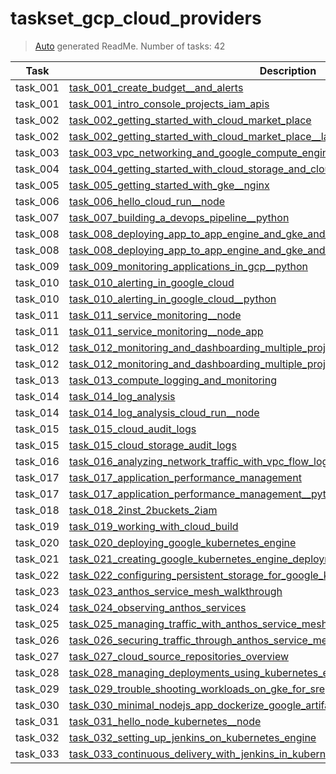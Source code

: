 # taskset_gcp_cloud_providers

> [Auto](https://github.com/codeaprendiz/learn_fullstack/blob/main/home/php/intermediate/taskset_intermediate_php/task_004_createGlobalMarkdownTable/generate-readme.php) generated ReadMe. Number of tasks: 42

| Task     | Description                                                                                                                                                                                                |
|----------|------------------------------------------------------------------------------------------------------------------------------------------------------------------------------------------------------------|
| task_001 | [task_001_create_budget__and_alerts](taskset_gcp_cloud_providers/task_001_create_budget__and_alerts)                                                                                                       |
| task_001 | [task_001_intro_console_projects_iam_apis](taskset_gcp_cloud_providers/task_001_intro_console_projects_iam_apis)                                                                                           |
| task_002 | [task_002_getting_started_with_cloud_market_place](taskset_gcp_cloud_providers/task_002_getting_started_with_cloud_market_place)                                                                           |
| task_002 | [task_002_getting_started_with_cloud_market_place__lamp_stack](taskset_gcp_cloud_providers/task_002_getting_started_with_cloud_market_place__lamp_stack)                                                   |
| task_003 | [task_003_vpc_networking_and_google_compute_engine](taskset_gcp_cloud_providers/task_003_vpc_networking_and_google_compute_engine)                                                                         |
| task_004 | [task_004_getting_started_with_cloud_storage_and_cloud_sql__php](taskset_gcp_cloud_providers/task_004_getting_started_with_cloud_storage_and_cloud_sql__php)                                               |
| task_005 | [task_005_getting_started_with_gke__nginx](taskset_gcp_cloud_providers/task_005_getting_started_with_gke__nginx)                                                                                           |
| task_006 | [task_006_hello_cloud_run__node](taskset_gcp_cloud_providers/task_006_hello_cloud_run__node)                                                                                                               |
| task_007 | [task_007_building_a_devops_pipeline__python](taskset_gcp_cloud_providers/task_007_building_a_devops_pipeline__python)                                                                                     |
| task_008 | [task_008_deploying_app_to_app_engine_and_gke_and_cloudrun](taskset_gcp_cloud_providers/task_008_deploying_app_to_app_engine_and_gke_and_cloudrun)                                                         |
| task_008 | [task_008_deploying_app_to_app_engine_and_gke_and_cloudrun__python](taskset_gcp_cloud_providers/task_008_deploying_app_to_app_engine_and_gke_and_cloudrun__python)                                         |
| task_009 | [task_009_monitoring_applications_in_gcp__python](taskset_gcp_cloud_providers/task_009_monitoring_applications_in_gcp__python)                                                                             |
| task_010 | [task_010_alerting_in_google_cloud](taskset_gcp_cloud_providers/task_010_alerting_in_google_cloud)                                                                                                         |
| task_010 | [task_010_alerting_in_google_cloud__python](taskset_gcp_cloud_providers/task_010_alerting_in_google_cloud__python)                                                                                         |
| task_011 | [task_011_service_monitoring__node](taskset_gcp_cloud_providers/task_011_service_monitoring__node)                                                                                                         |
| task_011 | [task_011_service_monitoring__node_app](taskset_gcp_cloud_providers/task_011_service_monitoring__node_app)                                                                                                 |
| task_012 | [task_012_monitoring_and_dashboarding_multiple_projects_from_a_single_workspace](taskset_gcp_cloud_providers/task_012_monitoring_and_dashboarding_multiple_projects_from_a_single_workspace)               |
| task_012 | [task_012_monitoring_and_dashboarding_multiple_projects_from_a_single_workspace__nginx](taskset_gcp_cloud_providers/task_012_monitoring_and_dashboarding_multiple_projects_from_a_single_workspace__nginx) |
| task_013 | [task_013_compute_logging_and_monitoring](taskset_gcp_cloud_providers/task_013_compute_logging_and_monitoring)                                                                                             |
| task_014 | [task_014_log_analysis](taskset_gcp_cloud_providers/task_014_log_analysis)                                                                                                                                 |
| task_014 | [task_014_log_analysis_cloud_run__node](taskset_gcp_cloud_providers/task_014_log_analysis_cloud_run__node)                                                                                                 |
| task_015 | [task_015_cloud_audit_logs](taskset_gcp_cloud_providers/task_015_cloud_audit_logs)                                                                                                                         |
| task_015 | [task_015_cloud_storage_audit_logs](taskset_gcp_cloud_providers/task_015_cloud_storage_audit_logs)                                                                                                         |
| task_016 | [task_016_analyzing_network_traffic_with_vpc_flow_logs](taskset_gcp_cloud_providers/task_016_analyzing_network_traffic_with_vpc_flow_logs)                                                                 |
| task_017 | [task_017_application_performance_management](taskset_gcp_cloud_providers/task_017_application_performance_management)                                                                                     |
| task_017 | [task_017_application_performance_management__python_and_nodejs](taskset_gcp_cloud_providers/task_017_application_performance_management__python_and_nodejs)                                               |
| task_018 | [task_018_2inst_2buckets_2iam](taskset_gcp_cloud_providers/task_018_2inst_2buckets_2iam)                                                                                                                   |
| task_019 | [task_019_working_with_cloud_build](taskset_gcp_cloud_providers/task_019_working_with_cloud_build)                                                                                                         |
| task_020 | [task_020_deploying_google_kubernetes_engine](taskset_gcp_cloud_providers/task_020_deploying_google_kubernetes_engine)                                                                                     |
| task_021 | [task_021_creating_google_kubernetes_engine_deployments](taskset_gcp_cloud_providers/task_021_creating_google_kubernetes_engine_deployments)                                                               |
| task_022 | [task_022_configuring_persistent_storage_for_google_kubernetes_engine](taskset_gcp_cloud_providers/task_022_configuring_persistent_storage_for_google_kubernetes_engine)                                   |
| task_023 | [task_023_anthos_service_mesh_walkthrough](taskset_gcp_cloud_providers/task_023_anthos_service_mesh_walkthrough)                                                                                           |
| task_024 | [task_024_observing_anthos_services](taskset_gcp_cloud_providers/task_024_observing_anthos_services)                                                                                                       |
| task_025 | [task_025_managing_traffic_with_anthos_service_mesh](taskset_gcp_cloud_providers/task_025_managing_traffic_with_anthos_service_mesh)                                                                       |
| task_026 | [task_026_securing_traffic_through_anthos_service_mesh](taskset_gcp_cloud_providers/task_026_securing_traffic_through_anthos_service_mesh)                                                                 |
| task_027 | [task_027_cloud_source_repositories_overview](taskset_gcp_cloud_providers/task_027_cloud_source_repositories_overview)                                                                                     |
| task_028 | [task_028_managing_deployments_using_kubernetes_engine](taskset_gcp_cloud_providers/task_028_managing_deployments_using_kubernetes_engine)                                                                 |
| task_029 | [task_029_trouble_shooting_workloads_on_gke_for_sre](taskset_gcp_cloud_providers/task_029_trouble_shooting_workloads_on_gke_for_sre)                                                                       |
| task_030 | [task_030_minimal_nodejs_app_dockerize_google_artifact_registry](taskset_gcp_cloud_providers/task_030_minimal_nodejs_app_dockerize_google_artifact_registry)                                               |
| task_031 | [task_031_hello_node_kubernetes__node](taskset_gcp_cloud_providers/task_031_hello_node_kubernetes__node)                                                                                                   |
| task_032 | [task_032_setting_up_jenkins_on_kubernetes_engine](taskset_gcp_cloud_providers/task_032_setting_up_jenkins_on_kubernetes_engine)                                                                           |
| task_033 | [task_033_continuous_delivery_with_jenkins_in_kubernetes_engine](taskset_gcp_cloud_providers/task_033_continuous_delivery_with_jenkins_in_kubernetes_engine)                                               |
